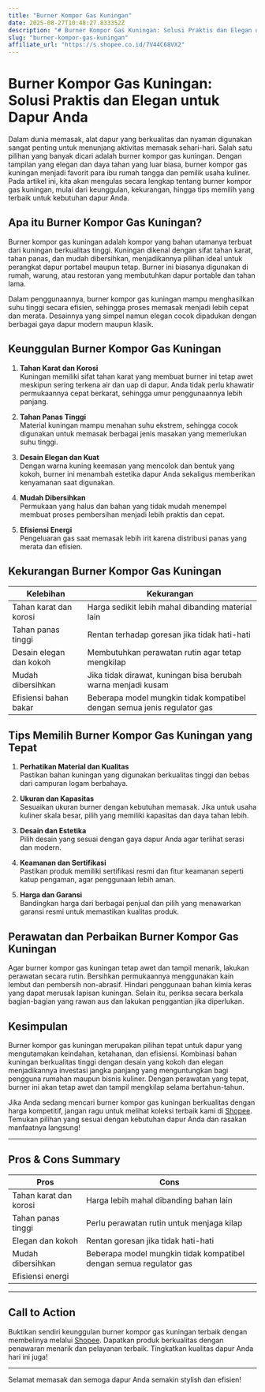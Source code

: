 ```yaml
---
title: "Burner Kompor Gas Kuningan"
date: 2025-08-27T10:48:27.833352Z
description: "# Burner Kompor Gas Kuningan: Solusi Praktis dan Elegan untuk Dapur Anda..."
slug: "burner-kompor-gas-kuningan"
affiliate_url: "https://s.shopee.co.id/7V44C68VX2"
---
```

# Burner Kompor Gas Kuningan: Solusi Praktis dan Elegan untuk Dapur Anda

Dalam dunia memasak, alat dapur yang berkualitas dan nyaman digunakan sangat penting untuk menunjang aktivitas memasak sehari-hari. Salah satu pilihan yang banyak dicari adalah burner kompor gas kuningan. Dengan tampilan yang elegan dan daya tahan yang luar biasa, burner kompor gas kuningan menjadi favorit para ibu rumah tangga dan pemilik usaha kuliner. Pada artikel ini, kita akan mengulas secara lengkap tentang burner kompor gas kuningan, mulai dari keunggulan, kekurangan, hingga tips memilih yang terbaik untuk kebutuhan dapur Anda.

## Apa itu Burner Kompor Gas Kuningan?

Burner kompor gas kuningan adalah kompor yang bahan utamanya terbuat dari kuningan berkualitas tinggi. Kuningan dikenal dengan sifat tahan karat, tahan panas, dan mudah dibersihkan, menjadikannya pilihan ideal untuk perangkat dapur portabel maupun tetap. Burner ini biasanya digunakan di rumah, warung, atau restoran yang membutuhkan dapur portable dan tahan lama.

Dalam penggunaannya, burner kompor gas kuningan mampu menghasilkan suhu tinggi secara efisien, sehingga proses memasak menjadi lebih cepat dan merata. Desainnya yang simpel namun elegan cocok dipadukan dengan berbagai gaya dapur modern maupun klasik.

## Keunggulan Burner Kompor Gas Kuningan

1. **Tahan Karat dan Korosi**  
Kuningan memiliki sifat tahan karat yang membuat burner ini tetap awet meskipun sering terkena air dan uap di dapur. Anda tidak perlu khawatir permukaannya cepat berkarat, sehingga umur penggunaannya lebih panjang.

2. **Tahan Panas Tinggi**  
Material kuningan mampu menahan suhu ekstrem, sehingga cocok digunakan untuk memasak berbagai jenis masakan yang memerlukan suhu tinggi.

3. **Desain Elegan dan Kuat**  
Dengan warna kuning keemasan yang mencolok dan bentuk yang kokoh, burner ini menambah estetika dapur Anda sekaligus memberikan kenyamanan saat digunakan.

4. **Mudah Dibersihkan**  
Permukaan yang halus dan bahan yang tidak mudah menempel membuat proses pembersihan menjadi lebih praktis dan cepat.

5. **Efisiensi Energi**  
Pengeluaran gas saat memasak lebih irit karena distribusi panas yang merata dan efisien.

## Kekurangan Burner Kompor Gas Kuningan

| **Kelebihan**                        | **Kekurangan**                                               |
|-------------------------------------|--------------------------------------------------------------|
| Tahan karat dan korosi            | Harga sedikit lebih mahal dibanding material lain           |
| Tahan panas tinggi                | Rentan terhadap goresan jika tidak hati-hati                |
| Desain elegan dan kokoh           | Membutuhkan perawatan rutin agar tetap mengkilap            |
| Mudah dibersihkan                 | Jika tidak dirawat, kuningan bisa berubah warna menjadi kusam |
| Efisiensi bahan bakar            | Beberapa model mungkin tidak kompatibel dengan semua jenis regulator gas |

## Tips Memilih Burner Kompor Gas Kuningan yang Tepat

1. **Perhatikan Material dan Kualitas**  
Pastikan bahan kuningan yang digunakan berkualitas tinggi dan bebas dari campuran logam berbahaya.

2. **Ukuran dan Kapasitas**  
Sesuaikan ukuran burner dengan kebutuhan memasak. Jika untuk usaha kuliner skala besar, pilih yang memiliki kapasitas dan daya tahan lebih.

3. **Desain dan Estetika**  
Pilih desain yang sesuai dengan gaya dapur Anda agar terlihat serasi dan modern.

4. **Keamanan dan Sertifikasi**  
Pastikan produk memiliki sertifikasi resmi dan fitur keamanan seperti katup pengaman, agar penggunaan lebih aman.

5. **Harga dan Garansi**  
Bandingkan harga dari berbagai penjual dan pilih yang menawarkan garansi resmi untuk memastikan kualitas produk.

## Perawatan dan Perbaikan Burner Kompor Gas Kuningan

Agar burner kompor gas kuningan tetap awet dan tampil menarik, lakukan perawatan secara rutin. Bersihkan permukaannya menggunakan kain lembut dan pembersih non-abrasif. Hindari penggunaan bahan kimia keras yang dapat merusak lapisan kuningan. Selain itu, periksa secara berkala bagian-bagian yang rawan aus dan lakukan penggantian jika diperlukan.

## Kesimpulan

Burner kompor gas kuningan merupakan pilihan tepat untuk dapur yang mengutamakan keindahan, ketahanan, dan efisiensi. Kombinasi bahan kuningan berkualitas tinggi dengan desain yang kokoh dan elegan menjadikannya investasi jangka panjang yang menguntungkan bagi pengguna rumahan maupun bisnis kuliner. Dengan perawatan yang tepat, burner ini akan tetap awet dan tampil mengkilap selama bertahun-tahun.

Jika Anda sedang mencari burner kompor gas kuningan berkualitas dengan harga kompetitif, jangan ragu untuk melihat koleksi terbaik kami di [Shopee](https://s.shopee.co.id/7V44C68VX2). Temukan pilihan yang sesuai dengan kebutuhan dapur Anda dan rasakan manfaatnya langsung!

---

## Pros & Cons Summary

| **Pros**                      | **Cons**                                   |
|------------------------------|--------------------------------------------|
| Tahan karat dan korosi     | Harga lebih mahal dibanding bahan lain   |
| Tahan panas tinggi         | Perlu perawatan rutin untuk menjaga kilap |
| Elegan dan kokoh           | Rentan goresan jika tidak hati-hati     |
| Mudah dibersihkan          | Beberapa model mungkin tidak kompatibel dengan semua regulator gas |
| Efisiensi energi          |                                              |

---

## Call to Action

Buktikan sendiri keunggulan burner kompor gas kuningan terbaik dengan membelinya melalui [Shopee](https://s.shopee.co.id/7V44C68VX2). Dapatkan produk berkualitas dengan penawaran menarik dan pelayanan terbaik. Tingkatkan kualitas dapur Anda hari ini juga!

---

Selamat memasak dan semoga dapur Anda semakin stylish dan efisien!